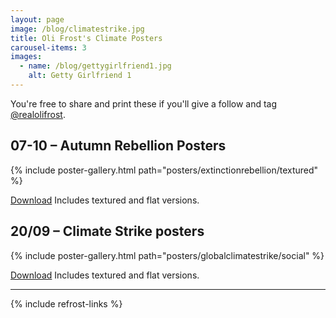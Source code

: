 ```yaml
---
layout: page
image: /blog/climatestrike.jpg
title: Oli Frost's Climate Posters
carousel-items: 3
images:
  - name: /blog/gettygirlfriend1.jpg
    alt: Getty Girlfriend 1
---
```


You're free to share and print these if you'll give a follow and tag [@realolifrost](http://olifro.st/links/).


## 07-10 – Autumn Rebellion Posters

{% include poster-gallery.html path="posters/extinctionrebellion/textured" %}

<a class="button" href="https://minhaskamal.github.io/DownGit/#/home?url=https://github.com/olifrost/olifrost.github.io/tree/master/posters/extinctionrebellion">Download</a> Includes textured and flat versions.

## 20/09 – Climate Strike posters

{% include poster-gallery.html path="posters/globalclimatestrike/social" %}

<a class="button" href="https://minhaskamal.github.io/DownGit/#/home?url=https://github.com/olifrost/olifrost.github.io/tree/master/posters/globalclimatestrike">Download</a> Includes textured and flat versions.

---

{% include refrost-links %}
